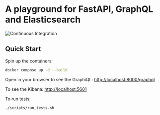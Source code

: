 # A playground for FastAPI, GraphQL and Elasticsearch

![Continuous Integration](https://github.com/spyker77/jelly/workflows/Continuous%20Integration/badge.svg?branch=main)

## Quick Start

Spin up the containers:

```bash
docker compose up -d --build
```

Open in your browser to see the GraphiQL: <http://localhost:8000/graphql>

To see the Kibana: <http://localhost:5601>

To run tests:

```bash
./scripts/run_tests.sh
```
